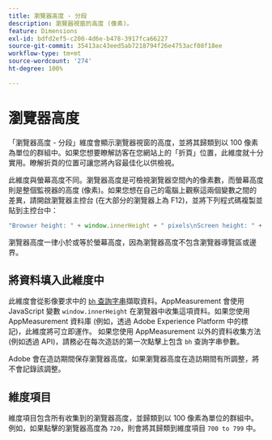 ```yaml
---
title: 瀏覽器高度 - 分段
description: 瀏覽器視窗的高度 (像素)。
feature: Dimensions
exl-id: bdfd2ef5-c200-4d6e-b478-3917fca66227
source-git-commit: 35413ac43eed5ab7218794f26e4753acf08f18ee
workflow-type: tm+mt
source-wordcount: '274'
ht-degree: 100%

---
```


# 瀏覽器高度

「瀏覽器高度 - 分段」維度會顯示瀏覽器視窗的高度，並將其歸類到以 100 像素為單位的群組中。如果您想要瞭解訪客在您網站上的「折頁」位置，此維度就十分實用。瞭解折頁的位置可讓您將內容最佳化以供檢視。

此維度與螢幕高度不同。瀏覽器高度是可檢視瀏覽器空間內的像素數，而螢幕高度則是整個監視器的高度 (像素)。如果您想在自己的電腦上觀察這兩個變數之間的差異，請開啟瀏覽器主控台 (在大部分的瀏覽器上為 F12)，並將下列程式碼複製並貼到主控台中：

```javascript
"Browser height: " + window.innerHeight + " pixels\nScreen height: " + screen.height + " pixels";
```

瀏覽器高度一律小於或等於螢幕高度，因為瀏覽器高度不包含瀏覽器導覽區或邊界。

## 將資料填入此維度中

此維度會從影像要求中的 [`bh` 查詢字串](/help/implement/validate/query-parameters.md)擷取資料。AppMeasurement 會使用 JavaScript 變數 `window.innerHeight` 在瀏覽器中收集這項資料。如果您使用 AppMeasurement 資料庫 (例如，透過 Adobe Experience Platform 中的標記)，此維度將可立即運作。 如果您使用 AppMeasurement 以外的資料收集方法 (例如透過 API)，請務必在每次造訪的第一次點擊上包含 `bh` 查詢字串參數。

Adobe 會在造訪期間保存瀏覽器高度。如果瀏覽器高度在造訪期間有所調整，將不會記錄該調整。

## 維度項目

維度項目包含所有收集到的瀏覽器高度，並歸類到以 100 像素為單位的群組中。例如，如果點擊的瀏覽器高度為 `720`，則會將其歸類到維度項目 `700 to 799` 中。
